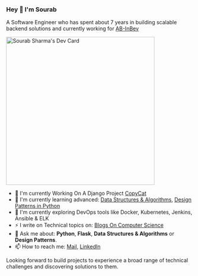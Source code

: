 ### Hey 👋 I'm Sourab

A Software Engineer who has spent about 7 years in building scalable backend solutions and currently working for [AB-InBev](https://www.ab-inbev.com/)

<a href="https://app.daily.dev/sharmasourab93"><img src="https://api.daily.dev/devcards/fe51baa113a14e93b9bbd7774503ae93.png?r=3s7" width="400" alt="Sourab Sharma's Dev Card"/></a>


- 🔭 I'm currently Working On A Django Project [CopyCat](https://github.com/sharmasourab93/CopyCat)
- 🌱 I'm currently learning advanced: [Data Structures & Algorithms](https://github.com/sharmasourab93/CodeDaily), [Design Patterns in Python](https://github.com/sharmasourab93/PythonDesignPatterns) 
- 🌱 I'm currently exploring DevOps tools like Docker, Kubernetes, Jenkins, Ansible & ELK
-  ⚡  I write on Technical topics on: [Blogs On Computer Science](https://sharmasourab93.blogspot.com/)
- 💬 Ask me about: **Python**, **Flask**, **Data Structures & Algorithms** or **Design Patterns**.
- 📫 How to reach me: [Mail](mailto:sharmasourab93@gmail.com?Subject=Hey!Sourab), [LinkedIn](https://www.linkedin.com/in/sourab-s-11998768/)

Looking forward to build projects to experience a broad range of technical challenges and discovering solutions to them.
<!--
**sharmasourab93/sharmasourab93** is a ✨ _special_ ✨ repository because its `README.md` (this file) appears on your GitHub profile.

Here are some ideas to get you started:

- 🔭 I’m currently working on ...
- 🌱 I’m currently learning ...
- 👯 I’m looking to collaborate on ...
- 🤔 I’m looking for help with ...
- 💬 Ask me about ...
- 📫 How to reach me: ...
- 😄 Pronouns: ...
- ⚡ Fun fact: ...
-->
